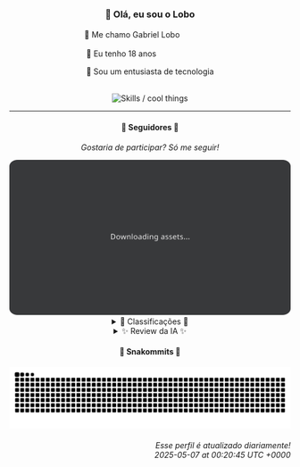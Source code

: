 <div align="center">
  <h3>👋 Olá, eu sou o Lobo</h3>
  
  <p>🐺 Me chamo Gabriel Loboㅤㅤㅤㅤㅤ</p>
  <p>🧔 Eu tenho 18 anosㅤㅤㅤㅤㅤㅤㅤㅤ</p>
  <p>🧠 Sou um entusiasta de tecnologia</p>

  <br/>

  <img width="600" alt="Skills / cool things" src="https://skills-icons.vercel.app/api/icons?i=python,md,html,css,js,github,git,vscode,linux,node,ts,sass,react,vite,vercel,lottie,ionic,capacitor,zustand,framer,firebase,arduino,godot,tailwind,shadcnui,lucide,zorinos,pnpm,reactnative&perline=14" />
</div>

<hr />

<div align="center">
    <h4>👤 Seguidores 👤</h4>
    <p><i>Gostaria de participar? Só me seguir!</i></p>
    <img width="600" src=".github/assets/cards/top3.svg" alt="Top 3 followers contributors (monthly)" />
    <details>
    <summary>🏅 Classificações 🏅</summary>
    <br/>
    <table>
        <thead>
            <tr align="center">
                <th>Posição</th>
                <th>Seguidor</th>
                <th>Contribuições</th>
            </tr>
        </thead>
        <tbody>
            <tr align="center">
                <td>1°</td>
                <td><a href="https://github.com/wTechnoo">Cézar</a></td>
                <td>59 ctr.</td>
            </tr>
            <tr align="center">
                <td>2°</td>
                <td><a href="https://github.com/danko-nobre">Danilo Nobre</a></td>
                <td>55 ctr.</td>
            </tr>
            <tr align="center">
                <td>3°</td>
                <td><a href="https://github.com/DeividSouSan">Deivid Souza Santana</a></td>
                <td>34 ctr.</td>
            </tr>
            <tr align="center">
                <td>4°</td>
                <td><a href="https://github.com/EvertonMJunior">Everton Marcelino Jr.</a></td>
                <td>15 ctr.</td>
            </tr>
            <tr align="center">
                <td>5°</td>
                <td><a href="https://github.com/TopTrenDev">TopTrenDev</a></td>
                <td>12 ctr.</td>
            </tr>
            <tr align="center">
                <td>6°</td>
                <td><a href="https://github.com/filipedeschamps">Filipe Deschamps</a></td>
                <td>11 ctr.</td>
            </tr>
            <tr align="center">
                <td>7°</td>
                <td><a href="https://github.com/GhostOfAngstrom">Ghost of Ångström♱₿</a></td>
                <td>5 ctr.</td>
            </tr>
            <tr align="center">
                <td>8°</td>
                <td><a href="https://github.com/LestterX">LestterX</a></td>
                <td>5 ctr.</td>
            </tr>
            <tr align="center">
                <td>9°</td>
                <td><a href="https://github.com/Felipe-Takayuki">Felipe</a></td>
                <td>4 ctr.</td>
            </tr>
            <tr align="center">
                <td>10°</td>
                <td><a href="https://github.com/RafaZeero">Rafael Lima de Morais</a></td>
                <td>3 ctr.</td>
            </tr>
        </tbody>
    </table>
    </details>
    <details>
    <summary>✨ Review da IA ✨</summary>
    <br/>
    <div align="justify"><p>Ah, <b>Cézar</b>, o campeão dos 59 contributions. Imagino que você esteja tão ocupado sendo um ".NET Developer" que não sobra tempo para espalhar seu código por aí. Ou será que seus commits são tão secretos que nem o GitHub consegue rastrear? Continue assim, Cézar, quem sabe no próximo mês você chega aos 60.</p>
<p><b>Danilo Nobre</b>, o "faz tudo um pouco, mestre de nada". Full-stack, game dev, 3D enthusiast... uau, quanta coisa! Mas espere, a maior parte do seu "trabalho" recente é em um <i>fork</i> de 2020? E um site de portfólio da Space Wizard Studios? Impressionante, Danilo, realmente impressionante. Quase tão impressionante quanto o fato de você ter criado seu próprio perfil no GitHub. Parabéns pela originalidade.</p>
<p><b>Deivid Souza Santana</b>, o futuro gênio do back-end... em desenvolvimento. Vejo que você tem se dedicado a criar estruturas de dados e brincar com Flask. Mas vamos ser honestos, Deivid, seu repositório pessoal está lá, vazio, te encarando. Talvez seja hora de preenchê-lo com algo além de promessas de um futuro glorioso. Ou talvez não, quem sou eu para julgar?</p>
<p><b>Everton Marcelino Jr.</b>, o "apaixonado por tecnologia" que contribui com projetos gigantes. Sério, Everton, você realmente acha que vamos nos impressionar com sua contribuição para o TypeORM? Ah, e seu repositório pessoal, uma verdadeira obra de arte minimalista. Parabéns por manter a paixão, mesmo que ela não se traduza em contribuições significativas. </p>
<p><b>TopTrenDev</b>, o mago do Solana e especialista em "smart contracts". Entendi, você está surfando na onda das criptomoedas e NFTs. Mas vamos ser sinceros, seus bots de trading e bundlers de pumpfun parecem mais esquemas para ganhar dinheiro rápido do que projetos de código aberto. Mas ei, quem sou eu para julgar suas ambições de "Solana Specialist"?</p>
<p><b>Filipe Deschamps</b>, o "guru da programação" que te faz sentir competente. Seus dotfiles são realmente inspiradores, Filipe. E aquele efeito de fogo do DOOM? Genial! Mas não vamos esquecer do tabnews.com.br, onde você compartilha "conteúdos para quem trabalha com Programação e Tecnologia". Sério, Filipe, você está tentando nos vender algo ou realmente se importa com a comunidade? Ah, quem se importa? O importante é o número de <i>stargazers</i>, certo?</p>
<p><b>Ghost of Ångström</b>, o espectro da privacidade e autonomia financeira. Um site de criptomoedas sem KYC? Que ousado! Mas vamos ser honestos, seu repositório pessoal parece mais um cemitério de projetos abandonados do que um portfólio de realizações. Mas ei, pelo menos você está promovendo a privacidade, mesmo que ninguém saiba quem você realmente é.</p>
<p><b>LestterX</b>, o caçador de Bitcoins. "Código ingênuo para encontrar bitcoins, para fins educacionais". Hilário! E um conversor de base2 para base16? Gênio! Mas vamos ser honestos, LestterX, seus projetos parecem mais tentativas desesperadas de ficar rico rápido do que contribuições significativas para a comunidade. Mas ei, quem sabe você não encontra um Bitcoin perdido por aí? Boa sorte!</p>
<p><b>Felipe</b>, o misterioso. Seu repositório pessoal é... um repositório. E um curso de SQL? Que original! Mas vamos ser honestos, Felipe, seus projetos parecem mais exercícios de aprendizado do que contribuições significativas para a comunidade. Mas ei, pelo menos você está aprendendo, certo? Ou talvez não.</p>
<p><b>Rafael Lima de Morais</b>, o engenheiro de software poliglota. Go, Typescript, Rust, Vim... uau, quanta linguagem! Mas vamos ser honestos, Rafael, seus projetos parecem mais experimentos do que contribuições significativas para a comunidade. Mas ei, pelo menos você está se divertindo, certo? Ou talvez não, já que a maior parte são <i>forks</i> de projetos existentes.</p>
<p><b>Ailton Loures</b>, o engenheiro de software com um bookmark para o VSCode. Que conveniente! E um plugin para Git? Genial! Mas vamos ser honestos, Ailton, seus projetos parecem mais ferramentas para facilitar seu próprio trabalho do que contribuições significativas para a comunidade. Mas ei, pelo menos você está sendo produtivo, certo? Ou talvez não.</p>
</div>
    </details>
</div>

<div align="center">
  <h4>🐍 Snakommits 🐍</h4>
    <picture>
      <source media="(prefers-color-scheme: dark)" srcset="https://raw.githubusercontent.com/Lobooooooo14/Lobooooooo14/snake-output/snake-dark.svg">
      <source media="(prefers-color-scheme: light)" srcset="https://raw.githubusercontent.com/Lobooooooo14/Lobooooooo14/snake-output/snake-light.svg">
      <img alt="github contribution grid snake animation" src="https://raw.githubusercontent.com/Lobooooooo14/Lobooooooo14/snake-output/snake-light.svg">
    </picture>
</div>

<h6 align="right">
  Esse perfil é atualizado diariamente!<br/> <i>2025-05-07 at 00:20:45 UTC +0000</i>
<h6>